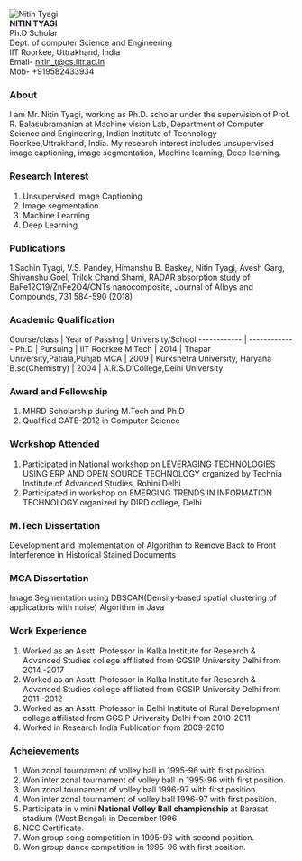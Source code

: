 ![Nitin Tyagi](https://balarsgroup.github.io/Machine%20Vision%20Lab,%20IITR_files/20Nitin.jpg)<br/>
**NITIN TYAGI**<br/>
Ph.D Scholar<br/> 
Dept. of computer Science and Engineering<br/>
IIT Roorkee, Uttrakhand, India<br/>
Email- nitin_t@cs.iitr.ac.in<br/>
Mob- +919582433934<br/>

### About
I am Mr. Nitin Tyagi, working as Ph.D. scholar under the supervision of Prof. R. Balasubramanian at Machine vision Lab, Department of Computer Science and Engineering, Indian Institute of Technology Roorkee,Uttrakhand, India. My research interest includes unsupervised image captioning, image segmentation, Machine learning, Deep learning.

### Research Interest
1. Unsupervised Image Captioning
2. Image segmentation
3. Machine Learning
4. Deep Learning

### Publications
1.Sachin Tyagi, V.S. Pandey, Himanshu B. Baskey, Nitin Tyagi, Avesh Garg, Shivanshu Goel, Trilok Chand Shami, RADAR absorption study of BaFe12O19/ZnFe2O4/CNTs nanocomposite, Journal of Alloys and Compounds, 731 584-590 (2018)

### Academic Qualification

Course/class |  Year of Passing | University/School
------------ | -------------
Ph.D | Pursuing | IIT Roorkee
M.Tech | 2014 | Thapar University,Patiala,Punjab
MCA | 2009 | Kurkshetra University, Haryana
B.sc(Chemistry) | 2004 | A.R.S.D College,Delhi University

### Award and Fellowship
1. MHRD Scholarship during M.Tech and Ph.D
2. Qualified GATE-2012 in Computer Science

### Workshop Attended
1. Participated in National workshop on LEVERAGING TECHNOLOGIES USING ERP AND OPEN SOURCE TECHNOLOGY organized by Technia Institute of Advanced Studies, Rohini Delhi
2. Participated in workshop on EMERGING TRENDS IN INFORMATION TECHNOLOGY organized by DIRD college, Delhi

### M.Tech Dissertation
Development and Implementation of Algorithm to Remove Back to Front Interference in Historical Stained Documents

### MCA Dissertation
Image Segmentation using DBSCAN(Density-based spatial clustering of applications with noise) Algorithm in Java

### Work Experience
1. Worked as an Asstt. Professor in Kalka Institute for Research & Advanced Studies college affiliated from GGSIP University Delhi from 2014 -2017
2. Worked as an Asstt. Professor in Kalka Institute for Research & Advanced Studies college affiliated from GGSIP University Delhi from 2011 -2012
3. Worked as an Asstt. Professor in Delhi Institute of Rural Development college affiliated from GGSIP University Delhi from 2010-2011
4. Worked in Research India Publication from 2009-2010

### Acheievements
1. Won zonal tournament of volley ball in 1995-96 with first position.
2. Won inter zonal tournament of volley ball in 1995-96 with first position.
3. Won zonal tournament of volley ball 1996-97 with first position.
4. Won inter zonal tournament of volley ball 1996-97 with first position.
5. Participate in v mini **National Volley Ball championship** at Barasat stadium (West Bengal) in December 1996
6. NCC Certificate.
7. Won group song competition in 1995-96 with second position.
8. Won  group dance competition in 1995-96 with first position.




